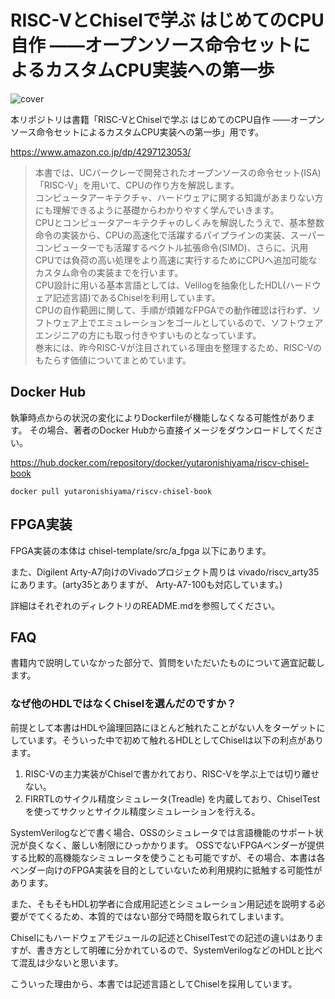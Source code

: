 # RISC-VとChiselで学ぶ はじめてのCPU自作 ――オープンソース命令セットによるカスタムCPU実装への第一歩

![cover](https://user-images.githubusercontent.com/8579255/130305929-17113e1b-c9e7-4e51-8213-7238a140c01a.jpg)


本リポジトリは書籍「RISC-VとChiselで学ぶ はじめてのCPU自作 ――オープンソース命令セットによるカスタムCPU実装への第一歩」用です。

https://www.amazon.co.jp/dp/4297123053/

> 本書では、UCバークレーで開発されたオープンソースの命令セット(ISA)「RISC-V」を用いて、CPUの作り方を解説します。  
> コンピュータアーキテクチャ、ハードウェアに関する知識があまりない方にも理解できるように基礎からわかりやすく学んでいきます。  
> CPUとコンピュータアーキテクチャのしくみを解説したうえで、基本整数命令の実装から、CPUの高速化で活躍するパイプラインの実装、スーパーコンピューターでも活躍するベクトル拡張命令(SIMD)、さらに、汎用CPUでは負荷の高い処理をより高速に実行するためにCPUへ追加可能なカスタム命令の実装までを行います。  
> CPU設計に用いる基本言語としては、Velilogを抽象化したHDL(ハードウェア記述言語)であるChiselを利用しています。  
> CPUの自作範囲に関して、手順が煩雑なFPGAでの動作確認は行わず、ソフトウェア上でエミュレーションをゴールとしているので、ソフトウェアエンジニアの方にも取っ付きやすいものとなっています。  
> 巻末には、昨今RISC-Vが注目されている理由を整理するため、RISC-Vのもたらす価値についてまとめています。

## Docker Hub

執筆時点からの状況の変化によりDockerfileが機能しなくなる可能性があります。
その場合、著者のDocker Hubから直接イメージをダウンロードしてください。

https://hub.docker.com/repository/docker/yutaronishiyama/riscv-chisel-book

```
docker pull yutaronishiyama/riscv-chisel-book
```

## FPGA実装

FPGA実装の本体は chisel-template/src/a_fpga 以下にあります。

また、Digilent Arty-A7向けのVivadoプロジェクト周りは vivado/riscv_arty35 にあります。(arty35とありますが、 Arty-A7-100も対応しています。)

詳細はそれぞれのディレクトリのREADME.mdを参照してください。

## FAQ

書籍内で説明していなかった部分で、質問をいただいたものについて適宜記載します。

### なぜ他のHDLではなくChiselを選んだのですか？

前提として本書はHDLや論理回路にほとんど触れたことがない人をターゲットにしています。そういった中で初めて触れるHDLとしてChiselは以下の利点があります。

1. RISC-Vの主力実装がChiselで書かれており、RISC-Vを学ぶ上では切り離せない。
2. FIRRTLのサイクル精度シミュレータ(Treadle) を内蔵しており、ChiselTestを使ってサクッとサイクル精度シミュレーションを行える。

SystemVerilogなどで書く場合、OSSのシミュレータでは言語機能のサポート状況が良くなく、厳しい制限にひっかかります。
OSSでないFPGAベンダーが提供する比較的高機能なシミュレータを使うことも可能ですが、その場合、本書は各ベンダー向けのFPGA実装を目的としていないため利用規約に抵触する可能性があります。

また、そもそもHDL初学者に合成用記述とシミュレーション用記述を説明する必要がでてくるため、本質的ではない部分で時間を取られてしまいます。

Chiselにもハードウェアモジュールの記述とChiselTestでの記述の違いはありますが、書き方として明確に分かれているので、SystemVerilogなどのHDLと比べて混乱は少ないと思います。

こういった理由から、本書では記述言語としてChiselを採用しています。
